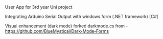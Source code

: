 User App for 3rd year Uni project

Integrating Arduino Serial Output with windows form (.NET framework) [C#]


Visual enhancement (dark mode) forked darkmode.cs from - https://github.com/BlueMystical/Dark-Mode-Forms
